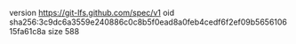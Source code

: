 version https://git-lfs.github.com/spec/v1
oid sha256:3c9dc6a3559e240886c0c8b5f0ead8a0feb4cedf6f2ef09b565610615fa61c8a
size 588
